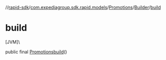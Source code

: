 //[rapid-sdk](../../../../index.md)/[com.expediagroup.sdk.rapid.models](../../index.md)/[Promotions](../index.md)/[Builder](index.md)/[build](build.md)

# build

[JVM]\

public final [Promotions](../index.md)[build](build.md)()
